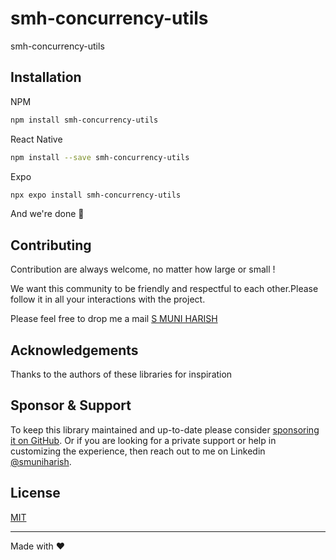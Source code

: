 # smh-concurrency-utils

smh-concurrency-utils

## Installation
NPM
```sh
npm install smh-concurrency-utils
```
React Native
```sh
npm install --save smh-concurrency-utils
```
Expo
```sh
npx expo install smh-concurrency-utils
```

And we're done 🎉
## Contributing

Contribution are always welcome, no matter how large or small !

We want this community to be friendly and respectful to each other.Please follow it in all your interactions with the project.

Please feel free to drop me a mail [S MUNI HARISH](samamuniharish@gmail.com)

## Acknowledgements

Thanks to the authors of these libraries for inspiration

## Sponsor & Support

To keep this library maintained and up-to-date please consider [sponsoring it on GitHub](https://github.com/sponsors/smuniharish). Or if you are looking for a private support or help in customizing the experience, then reach out to me on Linkedin [@smuniharish](mailto:samamuniharish@gmail.com?subject=[GitHub]).

## License

[MIT](./LICENSE)

---

Made with ❤️
